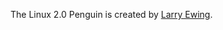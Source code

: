 The Linux 2.0 Penguin is created by [Larry Ewing][1].

[1]: https://web.archive.org/web/20191001080512/https://isc.tamu.edu/~lewing/linux/
